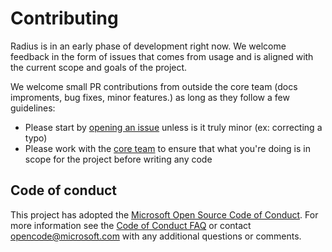 # Contributing

Radius is in an early phase of development right now. We welcome feedback in the form of issues that comes from usage and is aligned with the current scope and goals of the project. 

We welcome small PR contributions from outside the core team (docs improments, bug fixes, minor features.) as long as they follow a few guidelines:

- Please start by [opening an issue](https://github.com/project-radius/radius/issues/new/choose) unless is it truly minor (ex: correcting a typo)
- Please work with the [core team](mailto:radiusct@microsoft.com) to ensure that what you're doing is in scope for the project before writing any code

## Code of conduct

This project has adopted the [Microsoft Open Source Code of Conduct](https://opensource.microsoft.com/codeofconduct/).
For more information see the [Code of Conduct FAQ](https://opensource.microsoft.com/codeofconduct/faq/) or
contact [opencode@microsoft.com](mailto:opencode@microsoft.com) with any additional questions or comments.
